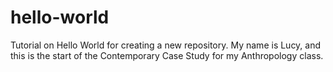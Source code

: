 # hello-world
Tutorial on Hello World for creating a new repository.
My name is Lucy, and this is the start of the Contemporary Case Study for my Anthropology class. 
